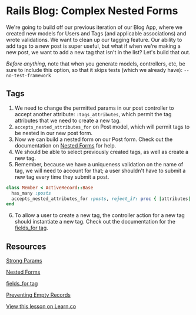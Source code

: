
# Rails Blog: Complex Nested Forms

We're going to build off our previous iteration of our Blog App, where we created new models for Users and Tags (and applicable associations) and wrote validations. We want to clean up our tagging feature. Our ability to add tags to a new post is super useful, but what if when we're making a new post, we want to add a new tag that isn't in the list? Let's build that out.

<em>Before anything</em>, note that when you generate models, controllers, etc, be sure to include this option, so that it skips tests (which we already have): `--no-test-framework`

## Tags

1. We need to change the permitted params in our post controller to accept another attribute: `:tags_attributes`, which permit the tag attributes that we need to create a new tag.
2. `accepts_nested_attributes_for` on Post model, which will permit tags to be nested in our new post form.
3. Now we can build a nested form on our Post form. Check out the documentation on [Nested Forms](http://guides.rubyonrails.org/form_helpers.html#nested-forms) for help.
4. We should be able to select previously created tags, as well as create a new tag.
5. Remember, because we have a uniqueness validation on the name of tag, we will need to account for that; a user shouldn't have to submit a new tag every time they submit a post.
```ruby
class Member < ActiveRecord::Base
  has_many :posts
  accepts_nested_attributes_for :posts, reject_if: proc { |attributes| attributes['title'].blank? }
end
```
6. To allow a user to create a new tag, the controller action for a new tag should instantiate a new tag. Check out the documentation for the [fields_for tag](http://apidock.com/rails/ActionView/Helpers/FormBuilder/fields_for).

## Resources
[Strong Params](http://edgeguides.rubyonrails.org/action_controller_overview.html#strong-parameters)

[Nested Forms](http://guides.rubyonrails.org/form_helpers.html#nested-forms)

[fields_for tag](http://apidock.com/rails/ActionView/Helpers/FormBuilder/fields_for)

[Preventing Empty Records](http://guides.rubyonrails.org/form_helpers.html#preventing-empty-records)

<a href='https://learn.co/lessons/rails-blog-nested-forms' data-visibility='hidden'>View this lesson on Learn.co</a>
